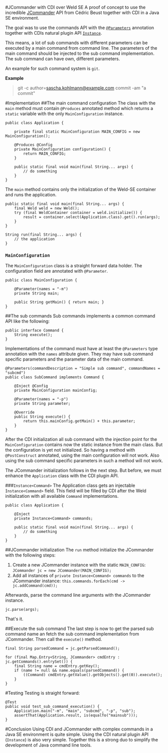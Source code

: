 #JCommander with CDI over Weld SE
A proof of concept to use the incredible [JCommander](http://jcommander.org/) API from Cédric Beust together with CDI in a Java SE environment.

The goal was to use the commands API with the [`@Parameters`](http://jcommander.org/apidocs/com/beust/jcommander/Parameters.html) annotation together with CDIs natural plugin API [`Instance`](http://docs.oracle.com/javaee/6/api/javax/enterprise/inject/Instance.html).

This means, a lot of sub commands with different parameters can be executed by a main command from command line. The parameters of the main command should be injected to the sub command implementation. The sub command can have own, different parameters.

An example for such command system is `git`.

**Example**
> git -c author=sascha.kohlmann@example.com commit -am "a commit"

#Implementation
##The main command configuration
The class with the `main` method must contain `@Produces` annotated method which returns a `static` variable with the only `MainConfiguration` instance.

	public class Application {
    
	    private final static MainConfiguration MAIN_CONFIG = new MainConfiguration();

	    @Produces @Config
	    private MainConfiguration configuration() {
	        return MAIN_CONFIG;
	    }
	    
	    public static final void main(final String... args) {
		    // do something
	    }
    }

The `main` method contains only the initialization of the Weld-SE container and runs the application. 

	public static final void main(final String... args) {        
        final Weld weld = new Weld();
        try (final WeldContainer container = weld.initialize()) {
            result = container.select(Application.class).get().run(args);
        }
    }
    
    String run(final String... args) {
	    // the application
    }

### `MainConfiguration`
The `MainConfiguration` class is a straight forward data holder. The configuration field are annotated with `@Parameter`.

	public class MainConfiguration {
    
	    @Parameter(names = "-m")
	    private String main;

	    public String getMain() { return main; }
	}

##The sub commands
Sub commands implements a common command API like the following:

	public interface Command {
		String execute();
	}
Implementations of the command must have at least the `@Parameters` type annotation with the `names` attribute given. They may have sub command specific parameters and the parameter data of the main command.

	@Parameters(commandDescription = "Simple sub command", commandNames = "subcmd")
	public class SubCommand implements Command {

	    @Inject @Config
	    private MainConfiguration mainConfig;
    
	    @Parameter(names = "-p")
	    private String parameter;
    
	    @Override
	    public String execute() {
		    return this.mainConfig.getMain() + this.parameter;
	    }
	}
After the CDI initialization all sub command with the injection point for the `MainConfiguration` contains now the static instance from the main class. But the configuration is yet not initialized. So having a method with `@PostConstruct` annotated, using the main configuration will not work. Also using the sub command specific parameters in such a method will not work. 

The JCommander initialization follows in the next step. But before, we must enhance the `Application` class with the CDI plugin API.

###`Instance<Command>`
The Application class gets an injectable `Ìnstance<Command>` field. This field will be filled by CDI after the Weld initialization with all available `Command` implementations.

	public class Application {
    
		@Inject
	    private Instance<Command> commands;	    
	    
	    public static final void main(final String... args) {
		    // do something
	    }
    }


##JCommander initialization
The `run` method initialize the JCommander with the following steps:

1. Create a new JCommander instance with the static `MAIN_CONFIG`: `JCommander jc = new JCommander(MAIN_CONFIG);`
2. Add all instances of `private Instance<Command> commands` to the JCommander instance: `this.commands.forEach(cmd -> jc.addCommand(cmd));`

Afterwards, parse the command line arguments with the JCommander instance.

	jc.parse(args);

That's it. 

##Execute the sub command
The last step is now to get the parsed sub command name an fetch the sub command implementation from JCommander. Then call the `execute()` method.

    final String parsedCommand = jc.getParsedCommand();

    for (final Map.Entry<String, JCommander> cmdEntry : jc.getCommands().entrySet()) {
        final String name = cmdEntry.getKey();
        if (name != null && name.equals(parsedCommand)) {
            ((Command) cmdEntry.getValue().getObjects().get(0)).execute();
        }
    }

#Testing
Testing is straight forward:

    @Test
    public void test_sub_command_execution() {
        Application.main("-m", "main", "subcmd", "-p", "sub");
        assertThat(Application.result, is(equalTo("mainsub")));
    }

#Conclusion
Using CDI and JCommander with complex commands in a Java SE environment is quite simple. Using the CDI natural plugin API (`Instance`) is also very simple. Together this is a strong duo to simplify the development of Java command line tools.
